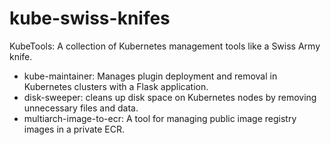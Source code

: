 # kube-swiss-knifes
KubeTools: A collection of Kubernetes management tools like a Swiss Army knife.

- kube-maintainer: Manages plugin deployment and removal in Kubernetes clusters with a Flask application.
- disk-sweeper: cleans up disk space on Kubernetes nodes by removing unnecessary files and data.
- multiarch-image-to-ecr: A tool for managing public image registry images in a private ECR.
